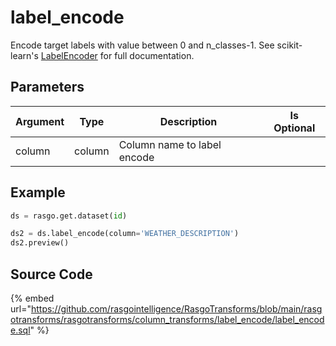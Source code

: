 # label_encode

Encode target labels with value between 0 and n_classes-1. See scikit-learn's [LabelEncoder](https://scikit-learn.org/stable/modules/generated/sklearn.preprocessing.LabelEncoder.html#sklearn.preprocessing.LabelEncoder) for full documentation.


## Parameters

| Argument |  Type  |         Description         | Is Optional |
| -------- | ------ | --------------------------- | ----------- |
| column   | column | Column name to label encode |             |


## Example

```python
ds = rasgo.get.dataset(id)

ds2 = ds.label_encode(column='WEATHER_DESCRIPTION')
ds2.preview()

```

## Source Code

{% embed url="https://github.com/rasgointelligence/RasgoTransforms/blob/main/rasgotransforms/rasgotransforms/column_transforms/label_encode/label_encode.sql" %}